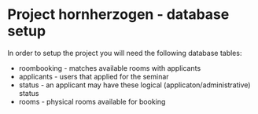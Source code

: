 # Project hornherzogen - database setup

In order to setup the project you will need the following database tables:

* roombooking - matches available rooms with applicants
* applicants - users that applied for the seminar
* status - an applicant may have these logical (applicaton/administrative) status
* rooms - physical rooms available for booking
